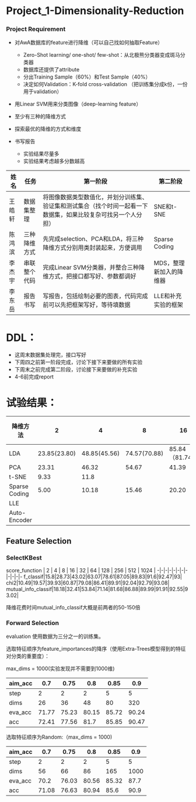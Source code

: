 # Project_1-Dimensionality-Reduction
### Project Requirement

- 对AwA数据库的feature进行降维（可以自己找如何抽取Feature）
  - Zero-Shot learning/ one-shot/ few-shot：从北极熊分类器变成斑马分类器
  - 数据库还提供了attribute
  - 分出Training Sample（60%）和Test Sample（40%）
  - 决定如何Validation：K-fold cross-validation （把训练集分成k份，一份用于validation）

- 用Linear SVM用来分类图像（deep-learning feature）

- 至少有三种的降维方式
- 探索最优的降维的方式和维度
- 书写报告
  - 实验结果尽量多
  - 实验结果考虑越多分数越高
  
  
 姓名| 任务| 第一阶段 | 第二阶段 |
-|-|-|-
王皓轩 | 数据集整理 | 将图像数据类型数值化，并划分训练集、验证集和测试集合（找个时间一起看一下数据集，如果比较复杂可找另一个人分担）| SNE和t-SNE |
陈鸿滨 | 三种降维方式 | 先完成selection、PCA和LDA，将三种降维方式分别用类封装起来，方便调用 | Sparse Coding |
李杰宇 | 串联整个代码 | 完成Linear SVM分类器，并整合三种降维方式，把接口都写好、参数都调好 | MDS，整理新加入的降维器 |
李东岳 | 报告书写 | 写报告，包括绘制必要的图表，代码完成前可以先把框架写好，等待填数据 | LLE和补充实验的框架 |

# DDL：
+ 这周末数据集处理完，接口写好
+ 下周四之前第一阶段完成，讨论下接下来要做的所有实验
+ 下周末之前完成第二阶段，讨论接下来要做的补充实验
+ 4-6前完成report

# 试验结果：
降维方法 | 2 | 4 | 8 | 16 | 32 | 64（LDA：49） | 128 | 256 | 512 | 1024 |
-|-|-|-|-|-|-|-|-|-|-
LDA|23.85(23.80)|48.85(45.56)|74.57(70.88)|85.84（81.74）|90.65（86.87）|91.54（88.53）|-|-|-|-|
PCA|23.31|46.32|54.67|41.39|39.96|51.71|71.80|88.20|92.71|92.92|
t-SNE|9.33|11.8|||||||||
Sparse Coding|5.00|10.18|15.46|20.20|35.03|50.08|66.87|81.70|88.93|91.02|
LLE|||||||||||
Auto-Encoder|||||||||||

## Feature Selection
### SelectKBest
score_function | 2 | 4 | 8 | 16 | 32 | 64 | 128 | 256 | 512 | 1024 |
-|-|-|-|-|-|-|-|-|-|-|-
f_classif|15.8|28.73|43.02|63.07|78.61|87.05|89.83|91.6|92.47|93|
chi2|10.49|19.57|39.93|60.87|79.08|86.41|89.91|92.04|92.79|93.08|
mutual_info_classif|18.18|32.41|53.84|71.14|81.68|86.88|89.99|91.91|92.55|93.02|

降维花费时间mutual_info_classif大概是前两者的50-150倍

### Forward Selection
evaluation 使用数据为三分之一的训练集。

选取特征顺序为feature_importances的降序（使用Extra-Trees模型得到的特征对分类的重要度）：

max_dims = 1000(实验发现并不需要到1000维)

| aim_acc | 0.7   | 0.75  | 0.8   | 0.85  | 0.9   |
| ------- | ----- | ----- | ----- | ----- | ----- |
| step    | 2     | 2     | 2     | 5     | 5     |
| dims    | 26    | 36    | 48    | 80    | 320   |
| eva_acc | 71.77 | 75.23 | 80.15 | 85.72 | 90.24 |
| acc     | 72.41 | 77.56 | 81.7  | 85.85 | 90.47 |

选取特征顺序为Random:（max_dims = 1000)

| aim_acc | 0.7   | 0.75  | 0.8   | 0.85  | 0.9  |
| ------- | ----- | ----- | ----- | ----- | ---- |
| step    | 2     | 2     | 2     | 5     | 5    |
| dims    | 56    | 66    | 86    | 165   | 1000 |
| eva_acc | 70.2  | 76.03 | 80.56 | 85.32 | 87.7 |
| acc     | 71.08 | 76.63 | 80.94 | 85.6  | 90.9 |

